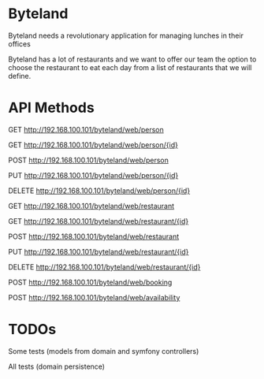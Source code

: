 Byteland
========================

Byteland needs a revolutionary application for managing lunches in their offices

Byteland has a lot of restaurants and we want to offer our team the option to 
choose the restaurant to eat each day from a list of restaurants that we will define.


API Methods
========================

GET http://192.168.100.101/byteland/web/person

GET http://192.168.100.101/byteland/web/person/{id}

POST http://192.168.100.101/byteland/web/person

PUT http://192.168.100.101/byteland/web/person/{id}

DELETE http://192.168.100.101/byteland/web/person/{id}


GET http://192.168.100.101/byteland/web/restaurant

GET http://192.168.100.101/byteland/web/restaurant/{id}

POST http://192.168.100.101/byteland/web/restaurant

PUT http://192.168.100.101/byteland/web/restaurant/{id}

DELETE http://192.168.100.101/byteland/web/restaurant/{id}

POST http://192.168.100.101/byteland/web/booking

POST http://192.168.100.101/byteland/web/availability

TODOs
=====================
Some tests (models from domain and symfony controllers)

All tests (domain persistence)